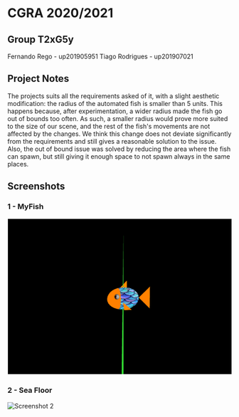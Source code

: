 # CGRA 2020/2021

## Group T2xG5y

Fernando Rego - up201905951
Tiago Rodrigues - up201907021

## Project Notes

The projects suits all the requirements asked of it, with a slight aesthetic modification: the radius of the automated fish is smaller than 5 units.
This happens because, after experimentation, a wider radius made the fish go out of bounds too often. As such, a smaller radius would prove
more suited to the size of our scene, and the rest of the fish's movements are not affected by the changes. We think this change does not deviate significantly
from the requirements and still gives a reasonable solution to the issue. Also, the out of bound issue was solved by reducing the area where the fish can spawn,
but still giving it enough space to not spawn always in the same places.

## Screenshots

### 1 - MyFish

![Screenshot 1](screenshots/proj-t2g5-1.png)

### 2 - Sea Floor

![Screenshot 2]()
